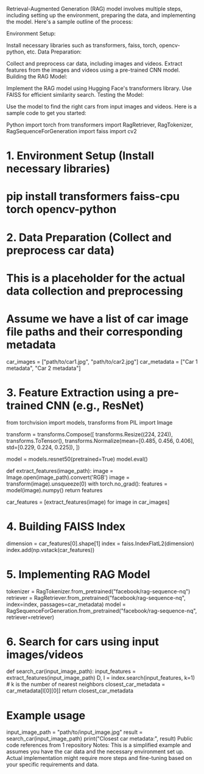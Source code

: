 Retrieval-Augmented Generation (RAG) model involves multiple steps, including setting up the environment, preparing the data, and implementing the model. Here's a sample outline of the process:

Environment Setup:

Install necessary libraries such as transformers, faiss, torch, opencv-python, etc.
Data Preparation:

Collect and preprocess car data, including images and videos.
Extract features from the images and videos using a pre-trained CNN model.
Building the RAG Model:

Implement the RAG model using Hugging Face's transformers library.
Use FAISS for efficient similarity search.
Testing the Model:

Use the model to find the right cars from input images and videos.
Here is a sample code to get you started:

Python
import torch
from transformers import RagRetriever, RagTokenizer, RagSequenceForGeneration
import faiss
import cv2

# 1. Environment Setup (Install necessary libraries)
# pip install transformers faiss-cpu torch opencv-python

# 2. Data Preparation (Collect and preprocess car data)
# This is a placeholder for the actual data collection and preprocessing
# Assume we have a list of car image file paths and their corresponding metadata
car_images = ["path/to/car1.jpg", "path/to/car2.jpg"]
car_metadata = ["Car 1 metadata", "Car 2 metadata"]

# 3. Feature Extraction using a pre-trained CNN (e.g., ResNet)
from torchvision import models, transforms
from PIL import Image

transform = transforms.Compose([
    transforms.Resize((224, 224)),
    transforms.ToTensor(),
    transforms.Normalize(mean=[0.485, 0.456, 0.406], std=[0.229, 0.224, 0.225]),
])

model = models.resnet50(pretrained=True)
model.eval()

def extract_features(image_path):
    image = Image.open(image_path).convert('RGB')
    image = transform(image).unsqueeze(0)
    with torch.no_grad():
        features = model(image).numpy()
    return features

car_features = [extract_features(image) for image in car_images]

# 4. Building FAISS Index
dimension = car_features[0].shape[1]
index = faiss.IndexFlatL2(dimension)
index.add(np.vstack(car_features))

# 5. Implementing RAG Model
tokenizer = RagTokenizer.from_pretrained("facebook/rag-sequence-nq")
retriever = RagRetriever.from_pretrained("facebook/rag-sequence-nq", index=index, passages=car_metadata)
model = RagSequenceForGeneration.from_pretrained("facebook/rag-sequence-nq", retriever=retriever)

# 6. Search for cars using input images/videos
def search_car(input_image_path):
    input_features = extract_features(input_image_path)
    D, I = index.search(input_features, k=1)  # k is the number of nearest neighbors
    closest_car_metadata = car_metadata[I[0][0]]
    return closest_car_metadata

# Example usage
input_image_path = "path/to/input_image.jpg"
result = search_car(input_image_path)
print("Closest car metadata:", result)
 Public code references from 1 repository
Notes:
This is a simplified example and assumes you have the car data and the necessary environment set up.
Actual implementation might require more steps and fine-tuning based on your specific requirements and data.
